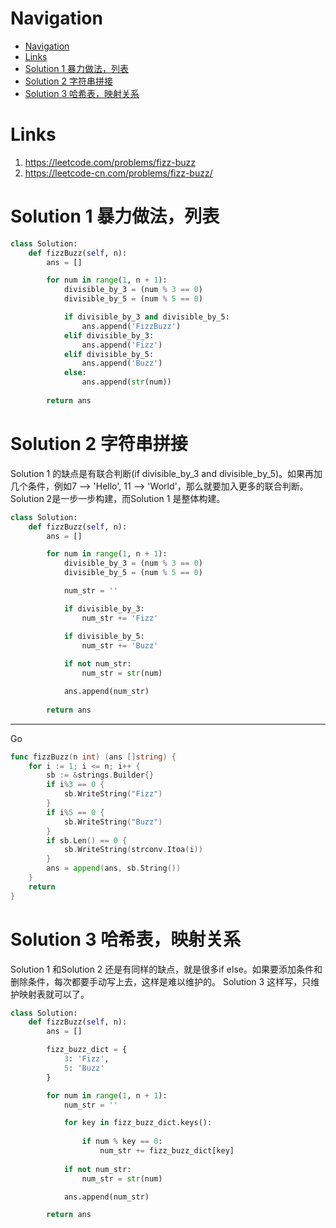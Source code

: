 # Navigation
- [Navigation](#navigation)
- [Links](#links)
- [Solution 1 暴力做法，列表](#solution-1-暴力做法列表)
- [Solution 2 字符串拼接](#solution-2-字符串拼接)
- [Solution 3 哈希表，映射关系](#solution-3-哈希表映射关系)

# Links
1. https://leetcode.com/problems/fizz-buzz
2. https://leetcode-cn.com/problems/fizz-buzz/


# Solution 1 暴力做法，列表
```python
class Solution:
    def fizzBuzz(self, n):
        ans = []

        for num in range(1, n + 1):
            divisible_by_3 = (num % 3 == 0)
            divisible_by_5 = (num % 5 == 0)

            if divisible_by_3 and divisible_by_5:
                ans.append('FizzBuzz')
            elif divisible_by_3:
                ans.append('Fizz')
            elif divisible_by_5:
                ans.append('Buzz')
            else:
                ans.append(str(num))
        
        return ans     
```

# Solution 2 字符串拼接
Solution 1 的缺点是有联合判断(if divisible_by_3 and divisible_by_5)。如果再加几个条件，例如7 --> 'Hello', 11 --> 'World'，那么就要加入更多的联合判断。
Solution 2是一步一步构建，而Solution 1 是整体构建。
```python
class Solution:
    def fizzBuzz(self, n):
        ans = []

        for num in range(1, n + 1):
            divisible_by_3 = (num % 3 == 0)
            divisible_by_5 = (num % 5 == 0)

            num_str = ''

            if divisible_by_3:
                num_str += 'Fizz'

            if divisible_by_5:
                num_str += 'Buzz'
            
            if not num_str:
                num_str = str(num)

            ans.append(num_str)
        
        return ans  
```
---
Go
```go
func fizzBuzz(n int) (ans []string) {
    for i := 1; i <= n; i++ {
        sb := &strings.Builder{}
        if i%3 == 0 {
            sb.WriteString("Fizz")
        }
        if i%5 == 0 {
            sb.WriteString("Buzz")
        }
        if sb.Len() == 0 {
            sb.WriteString(strconv.Itoa(i))
        }
        ans = append(ans, sb.String())
    }
    return
}

```

# Solution 3 哈希表，映射关系
Solution 1 和Solution 2 还是有同样的缺点，就是很多if else。如果要添加条件和删除条件，每次都要手动写上去，这样是难以维护的。
Solution 3 这样写，只维护映射表就可以了。
```python
class Solution:
    def fizzBuzz(self, n):
        ans = []

        fizz_buzz_dict = {
            3: 'Fizz',
            5: 'Buzz'
        }

        for num in range(1, n + 1):
            num_str = ''

            for key in fizz_buzz_dict.keys():
                
                if num % key == 0:
                    num_str += fizz_buzz_dict[key]
                
            if not num_str:
                num_str = str(num)

            ans.append(num_str)

        return ans
```
